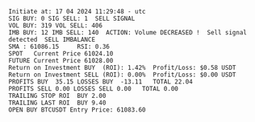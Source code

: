     Initiate at: 17 04 2024 11:29:48 - utc
    SIG BUY: 0 SIG SELL: 1  SELL SIGNAL
    VOL BUY: 319 VOL SELL: 406
    IMB BUY: 12 IMB SELL: 140  ACTION: Volume DECREASED !  Sell signal detected  SELL IMBALANCE
    SMA : 61086.15     RSI: 0.36
    SPOT   Current Price 61024.10
    FUTURE Current Price 61028.00
    Return on Investment BUY  (ROI): 1.42%  Profit/Loss: $0.58 USDT
    Return on Investment SELL (ROI): 0.00%  Profit/Loss: $0.00 USDT
    PROFITS BUY  35.15 LOSSES BUY  -13.11   TOTAL 22.04
    PROFITS SELL 0.00 LOSSES SELL 0.00   TOTAL 0.00
    TRAILING STOP ROI  BUY 2.00
    TRAILING LAST ROI  BUY 9.40
    OPEN BUY BTCUSDT Entry Price: 61083.60
